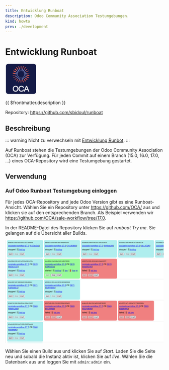 ```yaml
---
title: Entwicklung Runboat
description: Odoo Community Association Testumgebungen.
kind: howto
prev: ./development
---
```

# Entwicklung Runboat
![icon_oca_app](attachments/icon_oca_app.png)

{{ $frontmatter.description }}

Repository: <https://github.com/sbidoul/runboat>

## Beschreibung

::: warning
Nicht zu verwechseln mit [Entwicklung Runbot](Development%20Runboat.md).
:::

Auf Runboat stehen die Testumgebungen der Odoo Community Association (OCA) zur Verfügung. Für jeden Commit auf einem Branch (15.0, 16.0, 17.0, ...) eines OCA-Repository wird eine Testumgebung gestartet.

## Verwendung

### Auf Odoo Runboat Testumgebung einloggen

Für jedes OCA-Repository und jede Odoo Version gibt es eine Runboat-Ansicht. Wählen Sie ein Repository unter <https://github.com/OCA/> aus und klicken sie auf den entsprechenden Branch. Als Beispiel verwenden wir <https://github.com/OCA/sale-workflow/tree/17.0>.

In der README-Datei des Repository klicken Sie auf *runboat Try me*. Sie gelangen auf die Übersicht aller Builds.

![](attachments/Odoo%20Runbot%20Build.png)

Wählen Sie einen Build aus und klicken Sie auf *Start*. Laden Sie die Seite neu und sobald die Instanz aktiv ist, klicken Sie auf *live*. Wählen Sie die Datenbank aus und loggen Sie mit `admin:admin` ein.